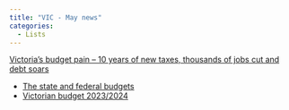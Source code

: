 ```yaml
---
title: "VIC - May news"
categories:
  - Lists
---
```


[Victoria’s budget pain – 10 years of new taxes, thousands of jobs cut and debt soars](https://www.youtube.com/watch?v=ETCkqMV8Iuk&ab_channel=7NEWSAustralia)
- [The state and federal budgets](https://www.victorianchamber.com.au/policy-and-advocacy/initiatives/state-and-federal-budgets#:~:text=The%20Victorian%20Chamber%20welcomed%20the,modest%20budget%20with%20few%20surprises.)
- [Victorian budget 2023/2024](https://www.budget.vic.gov.au/)
